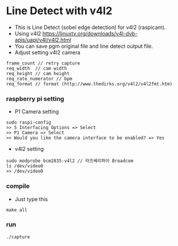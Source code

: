 # Line Detect with v4l2
- This is Line Detect (sobel edge detection) for v4l2 (raspicam).
- Using v4l2 https://linuxtv.org/downloads/v4l-dvb-apis/uapi/v4l/v4l2.html
- You can save pgm original file and line detect output file.
- Adjust setting v4l2 camera
```
frame_count // retry capture
req_width  // cam width
req_height // cam height
req_rate_numerator // bpm 
req_format // format (http://www.thedirks.org/v4l2/v4l2fmt.htm)
```

### raspberry pi setting
- P1 Camera setting
```
sudo raspi-config
>> 5 Interfacing Options => Select
>> P1 Camera => Select
>> Would you like the camera interface to be enabled? => Yes
```
- v4l2 setting
```
sudo modprobe bcm2835-v4l2 // 라즈베리파이 Broadcom
ls /dev/video0 
>> /dev/video0
```

### compile 
- Just type this
```
make all
```
### run
```
./capture
```
